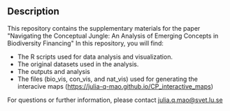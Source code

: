 ## Description
This repository contains the supplementary materials for the paper "Navigating the Conceptual Jungle: An Analysis of Emerging Concepts in Biodiversity Financing" 
In this repository, you will find:
- The R scripts used for data analysis and visualization.
- The original datasets used in the analysis.
- The outputs and analysis 
- The files (bio_vis, con_vis, and nat_vis) used for generating the interacive maps (https://julia-q-mao.github.io/CP_interactive_maps)

For questions or further information, please contact julia.q.mao@svet.lu.se
